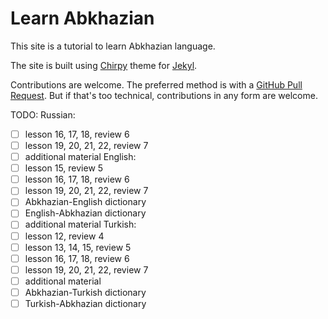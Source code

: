 # Learn Abkhazian

This site is a tutorial to learn Abkhazian language.

The site is built using
[Chirpy](https://github.com/cotes2020/jekyll-theme-chirpy/tree/v6.5.5)
theme for
[Jekyl](https://jekyllrb.com/).

Contributions are welcome.
The preferred method is with a
[GitHub Pull Request](https://docs.github.com/en/get-started/exploring-projects-on-github/contributing-to-a-project).
But if that's too technical, contributions in any form are welcome.

TODO:
Russian:
- [ ] lesson 16, 17, 18, review 6
- [ ] lesson 19, 20, 21, 22, review 7
- [ ] additional material
English:
- [ ] lesson 15, review 5
- [ ] lesson 16, 17, 18, review 6
- [ ] lesson 19, 20, 21, 22, review 7
- [ ] Abkhazian-English dictionary
- [ ] English-Abkhazian dictionary
- [ ] additional material
Turkish:
- [ ] lesson 12, review 4
- [ ] lesson 13, 14, 15, review 5
- [ ] lesson 16, 17, 18, review 6
- [ ] lesson 19, 20, 21, 22, review 7
- [ ] additional material
- [ ] Abkhazian-Turkish dictionary
- [ ] Turkish-Abkhazian dictionary
